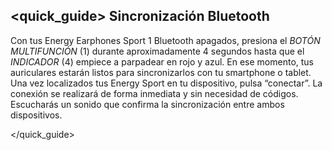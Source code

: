 ## <quick_guide> Sincronización Bluetooth

Con tus Energy Earphones Sport 1 Bluetooth apagados, presiona el *BOTÓN MULTIFUNCIÓN* (1) durante aproximadamente 4 segundos hasta que el *INDICADOR* (4) empiece a parpadear en rojo y azul. En ese momento, tus auriculares estarán listos para sincronizarlos con tu smartphone o tablet. Una vez localizados tus Energy Sport en tu dispositivo, pulsa “conectar”. La conexión se realizará de forma inmediata y sin necesidad de códigos. Escucharás un sonido que confirma la sincronización entre ambos dispositivos.


</quick_guide>
